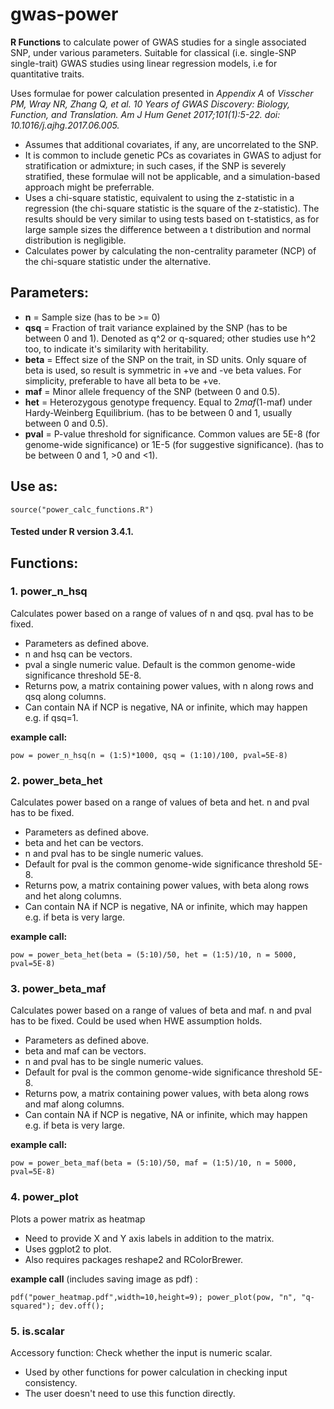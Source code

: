 # gwas-power
**R Functions** to calculate power of GWAS studies for a single associated SNP, under various parameters. Suitable for classical (i.e. single-SNP single-trait) GWAS studies using linear regression models, i.e for quantitative traits.

Uses formulae for power calculation presented in *Appendix A* of *Visscher PM, Wray NR, Zhang Q, et al. 10 Years of GWAS Discovery: Biology, Function, and Translation. Am J Hum Genet 2017;101(1):5-22. doi: 10.1016/j.ajhg.2017.06.005.*
* Assumes that additional covariates, if any, are uncorrelated to the SNP.
* It is common to include genetic PCs as covariates in GWAS to adjust for stratification or admixture; in such cases, if the SNP is severely stratified, these formulae will not be applicable, and a simulation-based approach might be preferrable.
* Uses a chi-square statistic, equivalent to using the z-statistic in a regression (the chi-square statistic is the square of the z-statistic). The results should be very similar to using tests based on t-statistics, as for large sample sizes the difference between a t distribution and normal distribution is negligible.
* Calculates power by calculating the non-centrality parameter (NCP) of the chi-square statistic under the alternative.

## Parameters:
* **n**		= Sample size (has to be >= 0)
* **qsq**	= Fraction of trait variance explained by the SNP (has to be between 0 and 1). Denoted as q^2 or q-squared; other studies use h^2 too, to indicate it's similarity with heritability.
* **beta**	= Effect size of the SNP on the trait, in SD units. Only square of beta is used, so result is symmetric in +ve and -ve beta values. For simplicity, preferable to have all beta to be +ve.
* **maf**	= Minor allele frequency of the SNP (between 0 and 0.5).
* **het**	= Heterozygous genotype frequency. Equal to 2*maf*(1-maf) under Hardy-Weinberg Equilibrium. (has to be between 0 and 1, usually between 0 and 0.5).
* **pval**	= P-value threshold for significance. Common values are 5E-8 (for genome-wide significance) or 1E-5 (for suggestive significance). (has to be between 0 and 1, >0 and <1).

## Use as: 
```
source("power_calc_functions.R")
```

#### Tested under R version 3.4.1.

## Functions:

### 1. power_n_hsq
Calculates power based on a range of values of n and qsq. pval has to be fixed.
* Parameters as defined above.
* n and hsq can be vectors.
* pval a single numeric value. Default is the common genome-wide significance threshold 5E-8.
* Returns pow, a matrix containing power values, with n along rows and qsq along columns.
* Can contain NA if NCP is negative, NA or infinite, which may happen e.g. if qsq=1.

**example call:**
```
pow = power_n_hsq(n = (1:5)*1000, qsq = (1:10)/100, pval=5E-8)
```

### 2. power_beta_het
Calculates power based on a range of values of beta and het. n and pval has to be fixed.
* Parameters as defined above.
* beta and het can be vectors.
* n and pval has to be single numeric values.
* Default for pval is the common genome-wide significance threshold 5E-8.
* Returns pow, a matrix containing power values, with beta along rows and het along columns.
* Can contain NA if NCP is negative, NA or infinite, which may happen e.g. if beta is very large.

**example call:**
```
pow = power_beta_het(beta = (5:10)/50, het = (1:5)/10, n = 5000, pval=5E-8)
```

### 3. power_beta_maf
Calculates power based on a range of values of beta and maf. n and pval has to be fixed. Could be used when HWE assumption holds.
* Parameters as defined above.
* beta and maf can be vectors.
* n and pval has to be single numeric values.
* Default for pval is the common genome-wide significance threshold 5E-8.
* Returns pow, a matrix containing power values, with beta along rows and maf along columns.
* Can contain NA if NCP is negative, NA or infinite, which may happen e.g. if beta is very large.

**example call:**
```
pow = power_beta_maf(beta = (5:10)/50, maf = (1:5)/10, n = 5000, pval=5E-8)
```

### 4. power_plot
Plots a power matrix as heatmap
* Need to provide X and Y axis labels in addition to the matrix.
* Uses ggplot2 to plot.
* Also requires packages reshape2 and RColorBrewer.

**example call** (includes saving image as pdf) :
```
pdf("power_heatmap.pdf",width=10,height=9); power_plot(pow, "n", "q-squared"); dev.off();
```

### 5. is.scalar
Accessory function: Check whether the input is numeric scalar.
* Used by other functions for power calculation in checking input consistency.
* The user doesn't need to use this function directly.
